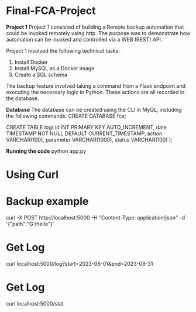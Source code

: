# Final-FCA-Project
**Project 1**
Project 1 consisted of building a Remote backup automation that could be invoked remotely using http.  The purpose was to demonstrate how automation can be invoked and controlled via a WEB (REST) API.

Project 1 involved the following technical tasks:
1. Install Docker
2. Install MySQL as a Docker image
3. Create a SQL schema

The backup feature involved taking a command from a Flask endpoint and executing the necessary logic in Python. These actions are all recorded in the database.

**Database**
The database can be created using the CLI in MyQL, including the following commands:
CREATE DATABASE fca;

CREATE TABLE log(
  id        INT PRIMARY KEY AUTO_INCREMENT,
  date      TIMESTAMP NOT NULL DEFAULT CURRENT_TIMESTAMP,
  action    VARCHAR(100),
  parameter VARCHAR(1000),
  status    VARCHAR(100)
);

**Running the code**
python app.py

# Using Curl

# Backup example
curl -X POST http://localhost:5000 -H "Content-Type: application/json" -d '{"path":"G:\hello"}' 

# Get Log
curl localhost:5000/log?start=2023-06-01&end=2023-08-31

# Get Log
curl localhost:5000/stat

